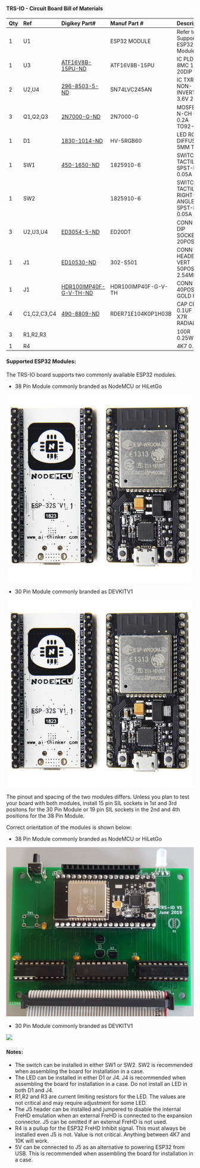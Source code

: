 #### TRS-IO - Circuit Board Bill of Materials

|Qty|Ref|Digikey Part#|Manuf Part #|Description|
|:---|:---|:---|:---|:---|
|1|U1||ESP32 MODULE|Refer to Supported ESP32 Modules
|1|U3|[ATF16V8B-15PU-ND](https://www.digikey.com/product-detail/en/microchip-technology/ATF16V8B-15PU/ATF16V8B-15PU-ND/1118926)|ATF16V8B-15PU|IC PLD 8MC 15NS 20DIP
|2|U2,U4|[296-8503-5-ND](https://www.digikey.com/product-detail/en/texas-instruments/SN74LVC245AN/296-8503-5-ND/377483)|SN74LVC245AN|IC TXRX NON-INVERT 3.6V 20DIP
|3|Q1,Q2,Q3|[2N7000-G-ND](https://www.digikey.com/product-detail/en/microchip-technology/2N7000-G/2N7000-G-ND/4902350)|2N7000-G|MOSFET N-CH 60V 0.2A TO92-3
|1|D1|[1830-1014-ND](https://www.digikey.com/product-detail/en/inolux/HV-5RGB60/1830-1014-ND/7604616)|HV-5RGB60|LED RGB DIFFUSED 5MM T/H
|1|SW1|[450-1650-ND](https://www.digikey.com/product-detail/en/te-connectivity-alcoswitch-switches/1825910-6/450-1650-ND/1632536)|1825910-6|SWITCH TACTILE SPST-NO 0.05A 24V
|1|SW2||1825910-6|SWITCH TACTILE RIGHT-ANGLE SPST-NO 0.05A 24V
|3|U2,U3,U4|[ED3054-5-ND](https://www.digikey.com/product-detail/en/on-shore-technology-inc/ED20DT/ED3054-5-ND/4147598)|ED20DT|CONN IC DIP SOCKET 20POS TIN
|1|J1|[ED10530-ND](https://www.digikey.com/product-detail/en/on-shore-technology-inc/302-S501/ED10530-ND/2794241)|302-S501|CONN HEADER VERT 50POS 2.54MM
|1|J1|[HDR100IMP40F-G-V-TH-ND](https://www.digikey.com/product-detail/en/chip-quik-inc/HDR100IMP40F-G-V-TH/HDR100IMP40F-G-V-TH-ND/5978200)|HDR100IMP40F-G-V-TH|CONN HDR 40POS 0.1 GOLD PCB
|4|C1,C2,C3,C4|[490-8809-ND](https://www.digikey.com/short/pvj15w)|RDER71E104K0P1H03B|CAP CER 0.1UF 25V X7R RADIAL
|3|R1,R2,R3|||100R 0.25W
|1|R4|||4K7 0.25W

#### Supported ESP32 Modules:
The TRS-IO board supports two commonly available ESP32 modules.

* 38 Pin Module commonly branded as NodeMCU or HiLetGo

<img src="doc/esp32-38pin.png" />

* 30 Pin Module commonly branded as DEVKITV1

<img src="doc/esp32-38pin.png" />

The pinout and spacing of the two modules differs.  Unless you plan to test your board with both modules, install 15 pin SIL sockets in 1st and 3rd positons for the 30 Pin Module or 19 pin SIL sockets in the 2nd and 4th positions for the 38 Pin Module.

Correct orientation of the modules is shown below:

* 38 Pin Module commonly branded as NodeMCU or HiLetGo

<img src="doc/trs-io-card-v1-38pin.png" />

* 30 Pin Module commonly branded as DEVKITV1

<img src="doc/trs-io-card-30-38pin.png" />

#### Notes:
* The switch can be installed in either SW1 or SW2.  SW2 is recommended when assembling the board for installation in a case.
* The LED can be installed in either D1 or J4.  J4 is recommended when assembling the board for installation in a case.  Do not install an LED in both D1 and J4.
* R1,R2 and R3 are current limiting resistors for the LED.  The values are not critical and may require adjustment for some LED.
* The J5 header can be installed and jumpered to disable the internal FreHD emulation when an external FreHD is connected to the expansion connector.  J5 can be omitted if an external FreHD is not used.
* R4 is a pullup for the ESP32 FreHD Inhibit signal. This must always be installed even J5 is not.  Value is not critical.  Anything between 4K7 and 10K will work.
* 5V can be connected to J5 as an alternative to powering ESP32 from USB.  This is recommended when assembling the board for installation in a case.
